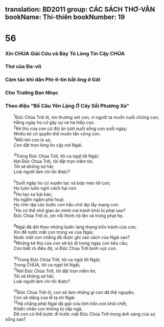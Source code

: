 translation: BD2011
group: CÁC SÁCH THƠ-VĂN
bookName: Thi-thiên 
bookNumber: 19
-------

<div class="title"><h1>56</h1><h3>Xin CHÚA Giải Cứu và Bày Tỏ Lòng Tin Cậy CHÚA</h3><h3>Thơ của Ða-vít</h3><h3>Cảm tác khi dân Phi-li-tin bắt ông ở Gát</h3><h3>Cho Trưởng Ban Nhạc</h3><h3>Theo điệu “Bồ Câu Yên Lặng Ở Cây Sồi Phương Xa”</h3></div>
<span class="verse thi_56_1">  <sup>1</sup>Ðức Chúa Trời ôi, xin thương xót con, vì người ta muốn nuốt chửng con;<br/>  Hằng ngày họ cứ gây sự và hà hiếp con.<br/></span>
<span class="verse thi_56_2">  <sup>2</sup>Kẻ thù của con cứ đòi ăn tươi nuốt sống con suốt ngày;<br/>  Nhiều kẻ có quyền thế muốn tấn công con.<br/></span>
<span class="verse thi_56_3">  <sup>3</sup>Mỗi khi con lo sợ,<br/>  Con đặt trọn lòng tin cậy nơi Ngài.<br/><br/></span>
<span class="verse thi_56_4">  <sup>4</sup>Trong Ðức Chúa Trời, tôi ca ngợi lời Ngài;<br/>  Nơi Ðức Chúa Trời, tôi đặt trọn niềm tin;<br/>  Tôi sẽ không sợ hãi;<br/>  Loài người làm chi tôi được?<br/><br/></span>
<span class="verse thi_56_5">  <sup>5</sup>Suốt ngày họ cứ xuyên tạc và bóp méo lời con;<br/>  Họ luôn luôn nghĩ cách hại con.<br/></span>
<span class="verse thi_56_6">  <sup>6</sup>Họ tạo sự bài bác;<br/>  Họ ngấm ngầm phá hoại;<br/>  Họ rình rập các bước con hầu chờ dịp lấy mạng con.<br/></span>
<span class="verse thi_56_7">  <sup>7</sup>Họ có thể nhờ gian ác mình mà tránh khỏi bị phạt sao?<br/>  Ðức Chúa Trời ôi, xin nổi thịnh nộ lên và trừng phạt họ.<br/><br/></span>
<span class="verse thi_56_8">  <sup>8</sup>Ngài đã dõi theo những bước lang thang trốn tránh của con;<br/>  Xin để nước mắt con trong ve của Ngài;<br/>  Nước mắt con chẳng đã được ghi vào sách của Ngài sao?<br/></span>
<span class="verse thi_56_9">  <sup>9</sup>Những kẻ thù của con sẽ bỏ đi trong ngày con kêu cầu;<br/>  Con biết rõ điều đó, vì Ðức Chúa Trời binh vực con.<br/><br/></span>
<span class="verse thi_56_10">  <sup>10</sup>Trong Ðức Chúa Trời, tôi ca ngợi lời Ngài;<br/>  Trong CHÚA, tôi ca ngợi lời Ngài;<br/></span>
<span class="verse thi_56_11">  <sup>11</sup>Nơi Ðức Chúa Trời, tôi đặt trọn niềm tin;<br/>  Tôi sẽ không sợ hãi;<br/>  Loài người làm chi tôi được?<br/><br/></span>
<span class="verse thi_56_12">  <sup>12</sup>Ðức Chúa Trời ôi, con sẽ làm những gì con đã thệ nguyện;<br/>  Con sẽ dâng của lễ tạ ơn Ngài.<br/></span>
<span class="verse thi_56_13">  <sup>13</sup>Há chẳng phải Ngài đã giải cứu linh hồn con khỏi chết,<br/>  Khiến chân con không bị vấp ngã,<br/>  Ðể con có thể bước đi trước mặt Ðức Chúa Trời trong ánh sáng của sự sống sao?<br/></span>
